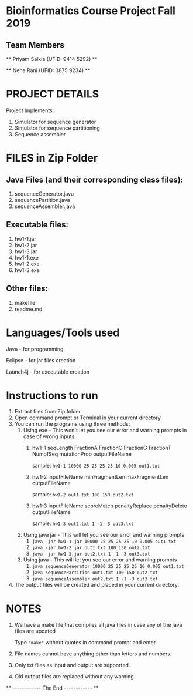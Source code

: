# Bioinformatics Course Project Fall 2019

## Team Members

** Priyam Saikia (UFID: 9414 5292) **

** Neha Rani (UFID: 3875 9234) **

# PROJECT DETAILS
Project implements:

1. Simulator for sequence generator
2. Simulator for sequence partitioning
3. Sequence assembler

# FILES in Zip Folder

## Java Files (and their corresponding class files): 

1. sequenceGenerator.java 
2. sequencePartition.java 
3. sequenceAssembler.java 

## Executable files: 

1. hw1-1.jar
2. hw1-2.jar
3. hw1-3.jar
4. hw1-1.exe
5. hw1-2.exe
6. hw1-3.exe

## Other files: 

1. makefile
2. readme.md

# Languages/Tools used
Java - for programming

Eclipse - for jar files creation

Launch4j - for executable creation

# Instructions to run
1. Extract files from Zip folder. 
2. Open command prompt or Terminal in your current directory.
3. You can run the programs using three methods:
	1. Using exe - This won't let you see our error and warning prompts in case of wrong inputs.
		1. hw1-1 seqLength FractionA FractionC FractionG FractionT NumofSeq mutationProb outputFileName
			
			sample: ```hw1-1 10000 25 25 25 25 10 0.005 out1.txt```
		2. hw1-2 inputFileName minFragmentLen maxFragmentLen outputFileName
			
			sample: ```hw1-2 out1.txt 100 150 out2.txt```
		3. hw1-3 inputFileName scoreMatch penaltyReplace penaltyDelete outputFileName
			
			sample: ```hw1-3 out2.txt 1 -1 -3 out3.txt```
	2. Using java jar - This will let you see our error and warning prompts
		1. ```java -jar hw1-1.jar 10000 25 25 25 25 10 0.005 out1.txt```
		2. ```java -jar hw1-2.jar out1.txt 100 150 out2.txt```
		3. ```java -jar hw1-3.jar out2.txt 1 -1 -3 out3.txt```
	3. Using java - This will let you see our error and warning prompts
		1. ```java sequenceGenerator 10000 25 25 25 25 10 0.005 out1.txt```
		2. ```java sequencePartition out1.txt 100 150 out2.txt```
		3. ```java sequenceAssembler out2.txt 1 -1 -3 out3.txt```
3. The output files will be created and placed in your current directory.

# NOTES
1. We have a make file that compiles all java files in case any of the java files are updated
	
	Type ```"make"``` without quotes in command prompt and enter
2. File names cannot have anything other than letters and numbers.
3. Only txt files as input and output are supported.
4. Old output files are replaced without any warning.

** ------------  The End ------------  **

